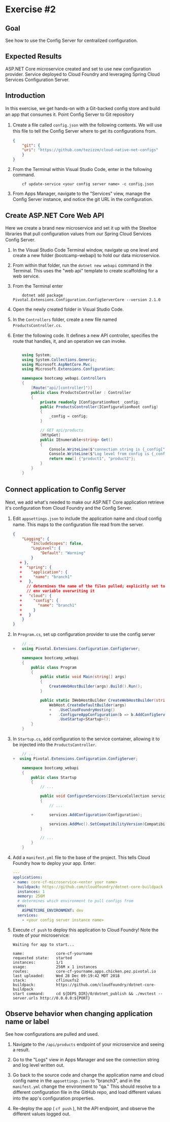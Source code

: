# Exercise #2

## Goal

See how to use the Config Server for centralized configuration.

## Expected Results

ASP.NET Core microservice created and set to use new configuration provider. Service deployed to Cloud Foundry and leveraging Spring Cloud Services Configuration Server.

## Introduction

In this exercise, we get hands-on with a Git-backed conﬁg store and build an app that consumes it. Point Conﬁg Server to Git repository

1. Create a ﬁle called `config.json` with the following contents. We will use this ﬁle to tell the Conﬁg Server where to get its conﬁgurations from.

    ```json
    {
        "git": {
        "uri": "https://github.com/tezizzm/cloud-native-net-configs"
        }
    }
    ```

2. From the Terminal within Visual Studio Code, enter in the following command.

    ```command
        cf update-service <your config server name> -c config.json
    ```

3. From Apps Manager, navigate to the "Services" view, manage the Conﬁg Server instance, and notice the git URL in the conﬁguration.

## Create ASP.NET Core Web API

Here we create a brand new microservice and set it up with the Steeltoe libraries that pull conﬁguration values from our Spring Cloud Services Conﬁg Server.

1. In the Visual Studio Code Terminal window, navigate up one level and create a new folder (bootcamp-webapi) to hold our data microservice.

2. From within that folder, run the `dotnet new webapi` command in the Terminal. This uses the "web api" template to create scaffolding for a web service.

3. From the Terminal enter

    ```Windows
        dotnet add package Pivotal.Extensions.Configuration.ConfigServerCore --version 2.1.0
    ```

4. Open the newly created folder in Visual Studio Code.

5. In the `Controllers` folder, create a new ﬁle named `ProductsController.cs`.

6. Enter the following code. It deﬁnes a new API controller, speciﬁes the route that handles, it, and an operation we can invoke.

    ```cs

        using System;
        using System.Collections.Generic;
        using Microsoft.AspNetCore.Mvc;
        using Microsoft.Extensions.Configuration;

        namespace bootcamp_webapi.Controllers
        {
            [Route("api/[controller]")]
            public class ProductsController : Controller
            {
                private readonly IConfigurationRoot _config;
                public ProductsController(IConfigurationRoot config)
                {
                    _config = config;
                }

                // GET api/products
                [HttpGet]
                public IEnumerable<string> Get()
                {
                    Console.WriteLine($"connection string is {_config["productdbconnstring"]}");
                    Console.WriteLine($"Log level from config is {_config["loglevel"]}");
                    return new[] {"product1", "product2"};
                }
            }
        }
    ```

## Connect application to Conﬁg Server

Next, we add what's needed to make our ASP.NET Core application retrieve it's conﬁguration from Cloud Foundry and the Conﬁg Server.

1. Edit `appsettings.json` to include the application name and cloud conﬁg name. This maps to the conﬁguration ﬁle read from the server.

    ```json
    {
        "Logging": {
            "IncludeScopes": false,
            "LogLevel": {
                "Default": "Warning"
            }
       + },
       +  "spring": {
       +    "application": {
       +     "name": "branch1"
       +   },
          // determines the name of the files pulled; explicitly set to avoid
          // env variable overwriting it
       +   "cloud": {
       +     "config": {
       +       "name": "branch1"
       +     }
       +   }
        }
    }

    ```

2. In `Program.cs`, set up conﬁguration provider to use the config server

    ```cs
        // ...
    +   using Pivotal.Extensions.Configuration.ConfigServer;

        namespace bootcamp_webapi
        {
            public class Program
            {
                public static void Main(string[] args)
                {
                    CreateWebHostBuilder(args).Build().Run();
                }

                public static IWebHostBuilder CreateWebHostBuilder(string[] args) =>
                    WebHost.CreateDefaultBuilder(args)
                    +   .UseCloudFoundryHosting()
                    +   .ConfigureAppConfiguration(b => b.AddConfigServer(new LoggerFactory().AddConsole(LogLevel.Trace)))
                        .UseStartup<Startup>();
            }
        }
    ```

3. In `Startup.cs`, add conﬁguration to the service container, allowing it to be injected into the `ProductsController`.

    ```cs
        // ...
    +  using Pivotal.Extensions.Configuration.ConfigServer;

        namespace bootcamp_webapi
        {
            public class Startup
            {
                // ...

                public void ConfigureServices(IServiceCollection services)
                {
                    // ...

            +       services.AddConfiguration(Configuration);

                    services.AddMvc().SetCompatibilityVersion(CompatibilityVersion.Version_2_1);
                }

                // ...
            }
        }
    ```

4. Add a `manifest.yml` ﬁle to the base of the project. This tells Cloud Foundry how to deploy your app. Enter:

    ```yml
    ---
    applications:
    - name: core-cf-microservice-<enter your name>
      buildpack: https://github.com/cloudfoundry/dotnet-core-buildpack
      instances: 1
      memory: 256M
      # determines which environment to pull configs from
      env:
        ASPNETCORE_ENVIRONMENT: dev
      services:
        - <your config server instance name>
    ```

5. Execute `cf push` to deploy this application to Cloud Foundry! Note the route of your microservice:

    ```command
    Waiting for app to start...

    name:              core-cf-yourname
    requested state:   started
    instances:         1/1
    usage:             256M x 1 instances
    routes:            core-cf-yourname.apps.chicken.pez.pivotal.io
    last uploaded:     Wed 28 Dec 09:19:42 MDT 2018
    stack:             cflinuxfs2
    buildpack:         https://github.com/cloudfoundry/dotnet-core-buildpack
    start command:     cd ${DEPS_DIR}/0/dotnet_publish && ./mvctest --server.urls http://0.0.0.0:${PORT}
    ```

## Observe behavior when changing application name or label

See how conﬁgurations are pulled and used.

1. Navigate to the `/api/products` endpoint of your microservice and seeing a result.

2. Go to the "Logs" view in Apps Manager and see the connection string and log level written out.

3. Go back to the source code and change the application name and cloud conﬁg name in the `appsettings.json` to "branch3", and in the `manifest.yml` change the environment to "qa." This should resolve to a different conﬁguration ﬁle in the GitHub repo, and load different values into the app's conﬁguration properties.

4. Re-deploy the app ( `cf push` ), hit the API endpoint, and observe the different values logged out.
